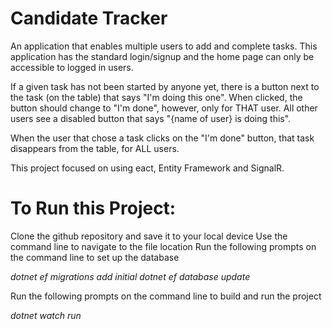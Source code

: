 # Candidate Tracker
An application that enables multiple users to add and complete tasks. This application has the standard login/signup and the home page can only be accessible to logged in users.

If a given task has not been started by anyone yet, there is a button next to the task (on the table) that says "I'm doing this one". When clicked, the button should change to "I'm done", however, only for THAT user. All other users see a disabled button that says "{name of user} is doing this".

When the user that chose a task clicks on the "I'm done" button, that task disappears from the table, for ALL users.

This project focused on using eact, Entity Framework and SignalR.

# To Run this Project:
Clone the github repository and save it to your local device Use the command line to navigate to the file location Run the following prompts on the command line to set up the database

_dotnet ef migrations add initial
dotnet ef database update_

Run the following prompts on the command line to build and run the project

_dotnet watch run_

